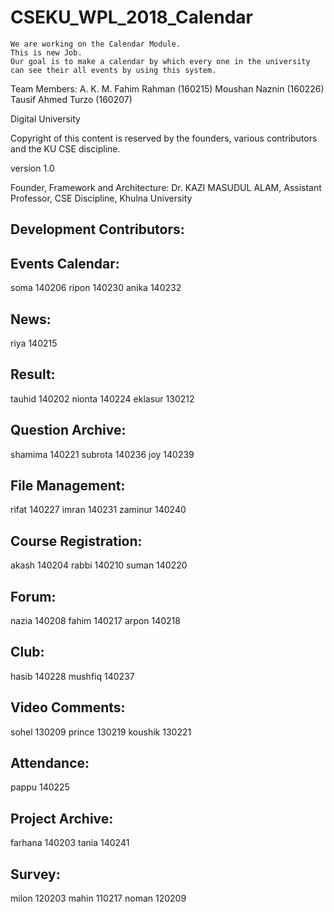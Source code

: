 # CSEKU_WPL_2018_Calendar
	We are working on the Calendar Module.
	This is new Job. 
	Our goal is to make a calendar by which every one in the university can see their all events by using this system. 



Team Members: 
	A. K. M. Fahim Rahman (160215)
	Moushan Naznin (160226)
	Tausif Ahmed Turzo (160207)






Digital University

Copyright of this content is reserved by the founders, various contributors and the KU CSE discipline.

version 1.0

Founder, Framework and Architecture: Dr. KAZI MASUDUL ALAM, Assistant Professor, CSE Discipline, Khulna University

Development Contributors:
--------------------------------

Events Calendar: 
-------------------------
soma	140206
ripon	140230
anika	140232

News:
-------------------------
riya	140215

Result:
-------------------------
tauhid	140202
nionta	140224
eklasur	130212


Question Archive:
-----------------------
shamima	140221
subrota	140236
joy	140239


File Management:
-----------------------
rifat	140227
imran	140231
zaminur	140240

Course Registration:
------------------------
akash	140204
rabbi	140210
suman	140220


Forum:
------------------
nazia	140208
fahim	140217
arpon	140218


Club:
--------------
hasib	140228
mushfiq	140237


Video Comments:
--------------------
sohel	130209
prince	130219
koushik	130221


Attendance:
------------------
pappu	140225


Project Archive: 
-------------------
farhana	140203
tania	140241


Survey:
---------------
milon	120203
mahin	110217
noman	120209